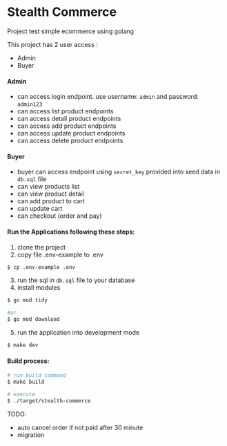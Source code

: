 # Stealth Commerce

Project test simple ecommerce using golang

This project has 2 user access :

- Admin
- Buyer

#### Admin

- can access login endpoint. use username: `admin` and password: `admin123`
- can access list product endpoints
- can access detail product endpoints
- can access add product endpoints
- can access update product endpoints
- can access delete product endpoints

#### Buyer

- buyer can access endpoint using `secret_key` provided into seed data in `db.sql` file
- can view products list
- can view product detail
- can add product to cart
- can update cart
- can checkout (order and pay)

#### Run the Applications following these steps:

1. clone the project
2. copy file .env-example to .env

```bash
$ cp .env-example .env
```

3. run the sql in `db.sql` file to your database
4. install modules

```bash
$ go mod tidy

#or
$ go mod download
```

5. run the application into development mode

```bash
$ make dev
```

#### Build process:

```bash
# run build command
$ make build

# execute
$ ./target/stealth-commerce
```

TODO:

- auto cancel order if not paid after 30 minute
- migration
